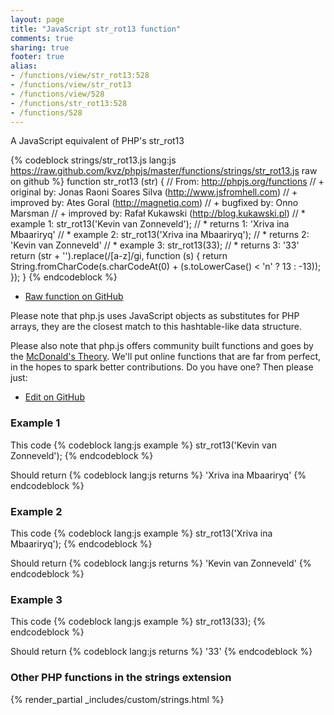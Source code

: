```yaml
---
layout: page
title: "JavaScript str_rot13 function"
comments: true
sharing: true
footer: true
alias:
- /functions/view/str_rot13:528
- /functions/view/str_rot13
- /functions/view/528
- /functions/str_rot13:528
- /functions/528
---
```

<!-- Generated by Rakefile:build -->
A JavaScript equivalent of PHP's str_rot13

{% codeblock strings/str_rot13.js lang:js https://raw.github.com/kvz/phpjs/master/functions/strings/str_rot13.js raw on github %}
function str_rot13 (str) {
  // From: http://phpjs.org/functions
  // +   original by: Jonas Raoni Soares Silva (http://www.jsfromhell.com)
  // +   improved by: Ates Goral (http://magnetiq.com)
  // +   bugfixed by: Onno Marsman
  // +   improved by: Rafał Kukawski (http://blog.kukawski.pl)
  // *     example 1: str_rot13('Kevin van Zonneveld');
  // *     returns 1: 'Xriva ina Mbaariryq'
  // *     example 2: str_rot13('Xriva ina Mbaariryq');
  // *     returns 2: 'Kevin van Zonneveld'
  // *     example 3: str_rot13(33);
  // *     returns 3: '33'
  return (str + '').replace(/[a-z]/gi, function (s) {
    return String.fromCharCode(s.charCodeAt(0) + (s.toLowerCase() < 'n' ? 13 : -13));
  });
}
{% endcodeblock %}

 - [Raw function on GitHub](https://github.com/kvz/phpjs/blob/master/functions/strings/str_rot13.js)

Please note that php.js uses JavaScript objects as substitutes for PHP arrays, they are 
the closest match to this hashtable-like data structure. 

Please also note that php.js offers community built functions and goes by the 
[McDonald's Theory](https://medium.com/what-i-learned-building/9216e1c9da7d). We'll put online 
functions that are far from perfect, in the hopes to spark better contributions. 
Do you have one? Then please just: 

 - [Edit on GitHub](https://github.com/kvz/phpjs/edit/master/functions/strings/str_rot13.js)

### Example 1
This code
{% codeblock lang:js example %}
str_rot13('Kevin van Zonneveld');
{% endcodeblock %}

Should return
{% codeblock lang:js returns %}
'Xriva ina Mbaariryq'
{% endcodeblock %}

### Example 2
This code
{% codeblock lang:js example %}
str_rot13('Xriva ina Mbaariryq');
{% endcodeblock %}

Should return
{% codeblock lang:js returns %}
'Kevin van Zonneveld'
{% endcodeblock %}

### Example 3
This code
{% codeblock lang:js example %}
str_rot13(33);
{% endcodeblock %}

Should return
{% codeblock lang:js returns %}
'33'
{% endcodeblock %}


### Other PHP functions in the strings extension
{% render_partial _includes/custom/strings.html %}
